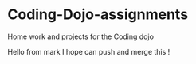 # Coding-Dojo-assignments
Home work and projects for the Coding dojo

Hello from mark I hope can push and merge this !
